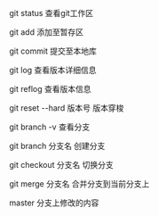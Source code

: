 git status        查看git工作区

git add            添加至暂存区

git commit     提交至本地库

git log             查看版本详细信息

git reflog        查看版本信息

git reset --hard 版本号               版本穿梭



git branch -v          查看分支

git branch 分支名          创建分支

git checkout 分支名       切换分支

git merge 分支名            合并分支到当前分支上



master 分支上修改的内容
